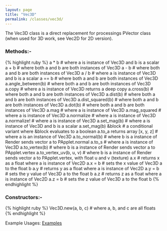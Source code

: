 ```yaml
---
layout: page
title: "Vec3D"
permalink: /classes/vec3d/
---
```


The Vec3D class is a direct replacement for processings PVector class (when used for 3D work, see Vec2D for 2D version).

### Methods:-
{% highlight ruby %}
a * b # where a is instance of Vec3D and b is a scalar
a + b # where both a and b are both instances of Vec3D
a - b # where both a and b are both instances of Vec3D
a / b # where a is instance of Vec3D and b is a scalar
a == b # where both a and b are both instances of Vec3D
a.angle_between(b) # where both a and b are both instances of Vec3D
a.copy # where a is instance of Vec3D returns a deep copy
a.cross(b) # where both a and b are both instances of Vec3D
a.dist(b) # where both a and b are both instances of Vec3D
a.dist_squared(b) # where both a and b are both instances of Vec3D
a.dot(b) # where both a and b are both instances of Vec3D
a.mag # where a is instance of Vec3D
a.mag_squared # where a is instance of Vec3D
a.normalize # where a is instance of Vec3D
a.normalize! # where a is instance of Vec3D
a.set_mag(b) # where a is instance of Vec3D and b is a scalar
a.set_mag(b) &block # a conditional variant where &block evaluates to a boolean
a.to_a returns array [x, y, z] # where a is an instance of Vec3D
a.to_normal(b) # where b is a instance of Render sends vector a to PApplet.normal
a.to_s # where a is instance of Vec3D 
a.to_vertex(b) # where b is a instance of Render sends vector a to PApplet.vertex
a.to_vertex_uv(b, u, v) # where b is a instance of Render sends vector a to PApplet.vertex, with float u and v (texture)
a.x # returns x as a float where a is instance of Vec2D
a.x = b # sets the x value of Vec3D a to the float b
a.y # returns y as a float where a is instance of Vec2D
a.y = b # sets the y value of Vec3D a to the float b
a.z # returns z as a float where a is instance of Vec2D
a.z = b # sets the z value of Vec3D a to the float b
{% endhighlight %}
### Constructors:-
{% highlight ruby %}
Vec3D.new(a, b, c) # where a, b, and c are all floats 
{% endhighlight %}

Example Usages: [Examples][Vec3D]

[Vec3D]: https://github.com/ruby-processing/samples4ruby-processing3/blob/master/processing_app/library/vecmath/vec3d/


